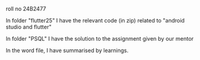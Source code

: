 roll no 24B2477

In folder "flutter25" I have the relevant code (in zip) related to "android studio and flutter"

In folder "PSQL" I have the solution to the assignment given by our mentor

In the word file, I have summarised by learnings.
